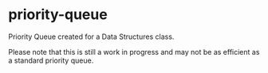 # priority-queue
Priority Queue created for a Data Structures class.

Please note that this is still a work in progress and may not be as efficient as a standard priority queue.
